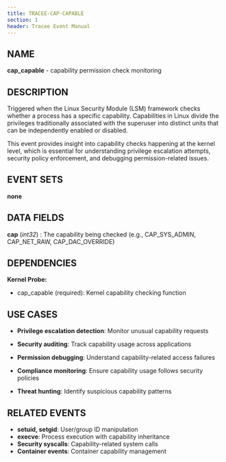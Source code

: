 ```yaml
---
title: TRACEE-CAP-CAPABLE
section: 1
header: Tracee Event Manual
---
```


## NAME

**cap_capable** - capability permission check monitoring

## DESCRIPTION

Triggered when the Linux Security Module (LSM) framework checks whether a process has a specific capability. Capabilities in Linux divide the privileges traditionally associated with the superuser into distinct units that can be independently enabled or disabled.

This event provides insight into capability checks happening at the kernel level, which is essential for understanding privilege escalation attempts, security policy enforcement, and debugging permission-related issues.

## EVENT SETS

**none**

## DATA FIELDS

**cap** (*int32*)
: The capability being checked (e.g., CAP_SYS_ADMIN, CAP_NET_RAW, CAP_DAC_OVERRIDE)

## DEPENDENCIES

**Kernel Probe:**

- cap_capable (required): Kernel capability checking function

## USE CASES

- **Privilege escalation detection**: Monitor unusual capability requests

- **Security auditing**: Track capability usage across applications

- **Permission debugging**: Understand capability-related access failures

- **Compliance monitoring**: Ensure capability usage follows security policies

- **Threat hunting**: Identify suspicious capability patterns

## RELATED EVENTS

- **setuid, setgid**: User/group ID manipulation
- **execve**: Process execution with capability inheritance
- **Security syscalls**: Capability-related system calls
- **Container events**: Container capability management